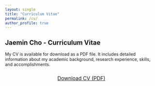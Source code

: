 ```yaml
---
layout: single
title: "Curriculum Vitae"
permalink: /cv/
author_profile: true
---
```


## Jaemin Cho - Curriculum Vitae

My CV is available for download as a PDF file. It includes detailed information about my academic background, research experience, skills, and accomplishments.

<div style="text-align: center; margin: 2em 0;">
  <a href="https://jaeminch0.github.io/files/cv/CV_20250416.pdf" class="btn btn--primary" style="font-size: 1.2em; padding: 0.75em 1.5em;">
    <i class="fas fa-download" aria-hidden="true"></i> Download CV (PDF)
  </a>
</div> 
